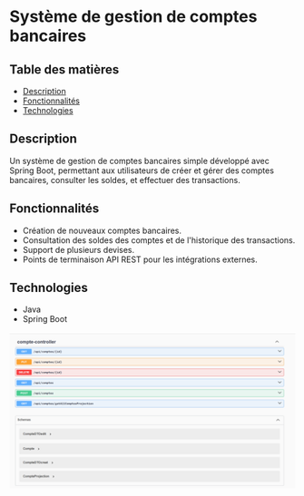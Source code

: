 # Système de gestion de comptes bancaires

## Table des matières
- [Description](#description)
- [Fonctionnalités](#fonctionnalités)
- [Technologies](#technologies)

## Description
Un système de gestion de comptes bancaires simple développé avec Spring Boot, permettant aux utilisateurs de créer et gérer des comptes bancaires, consulter les soldes, et effectuer des transactions.

## Fonctionnalités
- Création de nouveaux comptes bancaires.
- Consultation des soldes des comptes et de l'historique des transactions.
- Support de plusieurs devises.
- Points de terminaison API REST pour les intégrations externes.

## Technologies
- Java
- Spring Boot

<img src="capture/img.png">